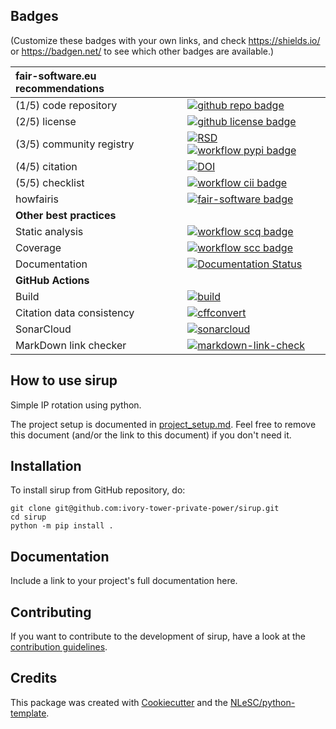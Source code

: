 ## Badges

(Customize these badges with your own links, and check https://shields.io/ or https://badgen.net/ to see which other badges are available.)

| fair-software.eu recommendations | |
| :-- | :--  |
| (1/5) code repository              | [![github repo badge](https://img.shields.io/badge/github-repo-000.svg?logo=github&labelColor=gray&color=blue)](git@github.com:ivory-tower-private-power/sirup) |
| (2/5) license                      | [![github license badge](https://img.shields.io/github/license/ivory-tower-private-power/sirup)](git@github.com:ivory-tower-private-power/sirup) |
| (3/5) community registry           | [![RSD](https://img.shields.io/badge/rsd-sirup-00a3e3.svg)](https://www.research-software.nl/software/sirup) [![workflow pypi badge](https://img.shields.io/pypi/v/sirup.svg?colorB=blue)](https://pypi.python.org/project/sirup/) |
| (4/5) citation                     | [![DOI](https://zenodo.org/badge/DOI/<replace-with-created-DOI>.svg)](https://doi.org/<replace-with-created-DOI>) |
| (5/5) checklist                    | [![workflow cii badge](https://bestpractices.coreinfrastructure.org/projects/<replace-with-created-project-identifier>/badge)](https://bestpractices.coreinfrastructure.org/projects/<replace-with-created-project-identifier>) |
| howfairis                          | [![fair-software badge](https://img.shields.io/badge/fair--software.eu-%E2%97%8F%20%20%E2%97%8F%20%20%E2%97%8F%20%20%E2%97%8F%20%20%E2%97%8B-yellow)](https://fair-software.eu) |
| **Other best practices**           | &nbsp; |
| Static analysis                    | [![workflow scq badge](https://sonarcloud.io/api/project_badges/measure?project=ivory-tower-private-power_sirup&metric=alert_status)](https://sonarcloud.io/dashboard?id=ivory-tower-private-power_sirup) |
| Coverage                           | [![workflow scc badge](https://sonarcloud.io/api/project_badges/measure?project=ivory-tower-private-power_sirup&metric=coverage)](https://sonarcloud.io/dashboard?id=ivory-tower-private-power_sirup) |
| Documentation                      | [![Documentation Status](https://readthedocs.org/projects/sirup/badge/?version=latest)](https://sirup.readthedocs.io/en/latest/?badge=latest) |
| **GitHub Actions**                 | &nbsp; |
| Build                              | [![build](git@github.com:ivory-tower-private-power/sirup/actions/workflows/build.yml/badge.svg)](git@github.com:ivory-tower-private-power/sirup/actions/workflows/build.yml) |
| Citation data consistency               | [![cffconvert](git@github.com:ivory-tower-private-power/sirup/actions/workflows/cffconvert.yml/badge.svg)](git@github.com:ivory-tower-private-power/sirup/actions/workflows/cffconvert.yml) |
| SonarCloud                         | [![sonarcloud](git@github.com:ivory-tower-private-power/sirup/actions/workflows/sonarcloud.yml/badge.svg)](git@github.com:ivory-tower-private-power/sirup/actions/workflows/sonarcloud.yml) |
| MarkDown link checker              | [![markdown-link-check](git@github.com:ivory-tower-private-power/sirup/actions/workflows/markdown-link-check.yml/badge.svg)](git@github.com:ivory-tower-private-power/sirup/actions/workflows/markdown-link-check.yml) |

## How to use sirup

Simple IP rotation using python.

The project setup is documented in [project_setup.md](project_setup.md). Feel free to remove this document (and/or the link to this document) if you don't need it.

## Installation

To install sirup from GitHub repository, do:

```console
git clone git@github.com:ivory-tower-private-power/sirup.git
cd sirup
python -m pip install .
```

## Documentation

Include a link to your project's full documentation here.

## Contributing

If you want to contribute to the development of sirup,
have a look at the [contribution guidelines](CONTRIBUTING.md).

## Credits

This package was created with [Cookiecutter](https://github.com/audreyr/cookiecutter) and the [NLeSC/python-template](https://github.com/NLeSC/python-template).
